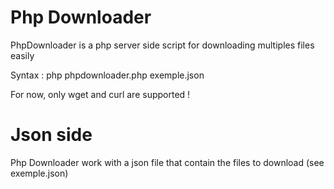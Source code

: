 # Php Downloader
PhpDownloader is a php server side script for downloading multiples files easily

Syntax : php phpdownloader.php exemple.json

For now, only wget and curl are supported !

# Json side
Php Downloader work with a json file that contain the files to download (see exemple.json)
